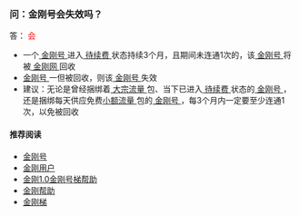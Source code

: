 ####
### 问：金刚号会失效吗？

答：<font color="Red"> 会 </font>

- 一个[ 金刚号 ](https://a2zitpro.github.io/web/kkid)进入[ 待续费 ](https://a2zitpro.github.io/web/kkdatatrafficexpiredidentify)状态持续3个月，且期间未连通1次的，该[ 金刚号 ](https://a2zitpro.github.io/web/kkid)将被[ 金刚网 ](https://a2zitpro.github.io/web/kksitecn)回收
- [ 金刚号 ](https://a2zitpro.github.io/web/kkid)一但被回收，则该[ 金刚号 ](https://a2zitpro.github.io/web/kkid)失效
- 建议：无论是曾经捆绑着[ 大宗流量 ](https://a2zitpro.github.io/web/bulkkkdatatraffic)包、当下已进入[ 待续费 ](https://a2zitpro.github.io/web/kkdatatrafficexpiredidentify)状态的[ 金刚号 ](https://a2zitpro.github.io/web/kkid)，还是捆绑每天供应免费[小额流量 ](https://a2zitpro.github.io/web/smallamountkkdatatraffic)包的[ 金刚号 ](https://a2zitpro.github.io/web/kkid)，每3个月内一定要至少连通1次，以免被回收

#### 推荐阅读

- [金刚号](https://a2zitpro.github.io/web/list_kkid)
- [金刚用户](https://a2zitpro.github.io/web/list_kkuser)
- [金刚1.0金刚号梯帮助](https://a2zitpro.github.io/web/list_helpkkvpn1.0)
- [金刚帮助](https://a2zitpro.github.io/web/list_helpkkvpn)
- [金刚梯](https://a2zitpro.github.io/web/dlb)

